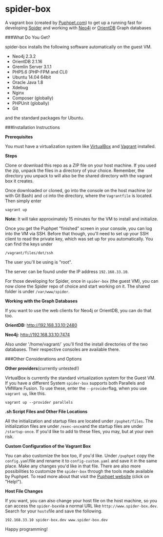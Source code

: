 # spider-box 

A vagrant box (created by [Puphpet.com](https://puphpet.com/)) to get up a running fast for developing [Spider](https://github.com/spider/spider) and working with [Neo4j](http://neo4j.com/) or [OrientDB](http://orientdb.com/) Graph databases

###What Do You Get?


spider-box installs the following software automatically on the guest VM.

- Neo4j 2.3.2
- OrientDB 2.1.16
- Gremlin Server 3.1.1
- PHP5.6 (PHP-FPM and CLI)
- Ubuntu 14.04 64bit
- Oracle Java 1.8
- Xdebug
- Nginx
- Composer (globally)
- PHPUnit (globally)
- Git

and the standard packages for Ubuntu.

###Installation Instructions

**Prerequisites**

You must have a virtualization system like [VirtualBox](https://www.virtualbox.org/) and [Vagrant](https://www.vagrantup.com/) installed.

**Steps**

Clone or download this repo as a ZIP file on your host machine. If you used the zip, unpack the files in a directory of your choice. Remember, the directory you unpack to will also be the shared directory with the vagrant box it creates.

Once downloaded or cloned, go into the console on the host machine (or with Git Bash) and `cd` into the directory, where the `Vagrantfile` is located. Then simply enter 

`vagrant up`

**Note:** It will take approximately 15 minutes for the VM to install and initialize. 

Once you get the Puphpet "finished" screen in your console, you can log into the VM via SSH. Before that though, you'll need to set up your SSH client to read the private key, which was set up for you automatically. You can find the keys under 

`/vagrant/files/dot/ssh`

The user you'll be using is "root". 

The server can be found under the IP address `192.168.33.10`. 

For those developing for Spider, once in `spider-box` (the guest VM), you can now clone the Spider repo of choice and start working on it. The shared folder is under `/var/www/spider`.

**Working with the Graph Databases**

If you want to use the web clients for Neo4j or OrientDB, you can do that too. 

**OrientDB:** http://192.168.33.10:2480

**Neo4j:** http://192.168.33.10:7474

Also under '/home/vagrant/` you'll find the install directories of the two databases. Their respective consoles are available there.

###Other Considerations and Options

**Other providers**(currently untested!)

VirtualBox is currently the standard virtualization system for the Guest VM. If you have a different System `spider-box` supports both Parallels and VMWare Fusion. To use these, enter the `--provider`flag, when you use `vagrant up`, like this.

`vagrant up --provider parallels`

**.sh Script Files and Other File Locations**

All the initialization and startup files are located under `/puphet/files`. The initialization files are under `/exec-once`and the startup files are under `/startup-once`. If you'd like to add to these files, you may, but at your own risk.

**Custom Configuration of the Vagrant Box**

You can also customize the box too, if you'd like. Under `/puphpet` copy the `config.yaml`file and rename it to `config-custom.yaml` and save it in the same place. Make any changes you'd like in that file. There are also more possibilities to customize the `spider-box` through the tools made available by Puphpet. To read more about that visit the [Puphpet website](https://puphpet.com/) (click on "Help!").

**Host File Changes**

If you want, you can also change your host file on the host machine, so you can access the `spider-box`via a normal URL like `http://www.spider-box.dev`. Search for your `hosts`file and save the following.

`192.168.33.10 spider-box.dev www.spider-box.dev`

Happy programming!
